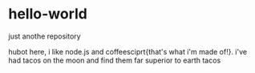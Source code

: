# hello-world

just anothe repository

hubot here, i like node.js and coffeesciprt{that's what i'm made of!}.
i've had tacos on the moon and find them far superior to earth tacos
